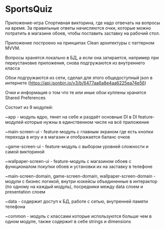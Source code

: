 # SportsQuiz

Приложение-игра Спортивная викторина, где надо отвечать на вопросы на время. За правильные ответы начисляются очки, которые можно потратить в магазине обоев, чтобы поставить заставку на рабочий стол.

Приложение построено на принципах Clean архитектуры с паттерном MVVM.

Вопросы хранятся локально в БД, а если она затирается, например при переустановке приложения, снова подгружаются из внутреннего класса

Обои подгружаются из сети, сделал для этого общедоступный json в интернете (https://api.jsonbin.io/v3/b/6477aa6a8e4aa6225ea74e56)

Очки и информация о том что те или иные обои куплены хранится Shared Preferences

Состоит из 9 модулей:

  ~app - модуль ядро, тянет на себе и раздаёт основные DI в DI feature-модулей которые нужны в единственном числе на всё приложение
  
  ~main-screen-ui - feature-модуль с главным экраном где есть кнопки перехода в игру и в магазин и отображается баланс очков
  
  ~game-screen-ui - feature-модуль с выбором уровней сложности и самой викториной
  
  ~wallpaper-screen-ui - feature-модуль с магазином обоев с функционалом покупки обоев и установки их на заставку в телефоне
  
  ~main-screen-domain, game-screen-domain, wallpaper-screen-domain - модули с бизнес логикой, внутри юзкейсы объединенные в интерактор (по одному на каждый модуль), посредники между data слоем и presentation слоем
  
  ~data - содержит доступ к БД, работе с сетью, внутренней памяти телефона
  
  ~common - модуль с классами которые используются больше чем в одном модуле, также содержит в себе strings и dimensions
